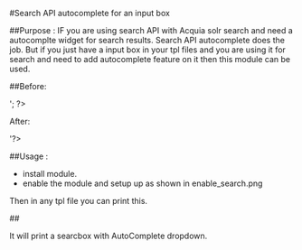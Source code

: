#Search API autocomplete for an input box

##Purpose :
IF you are using search API with Acquia solr search and need a autocomplte widget for search results.
Search API autocomplete does the job. But if you just have a input box in your tpl files and you are using it for search 
and need to add autocomplete feature on it then this module can be used.

##Before: 
<? echo  '<input type="text">'; ?>

After:
<? echo '<input class="auto_submit form-text form-autocomplete" type="text" id="gk_search_box" name="keys" value="" size="60" maxlength="128" autocomplete="OFF" aria-autocomplete="list" placeholder="searhbox">'?>




##Usage :
 - install module.
 - enable the module and setup up as shown in enable_search.png

 Then in any tpl file you can print this.
 
##<? print drupal_render(drupal_get_form ('gk_search_form')); ?>

It will print a searcbox with AutoComplete dropdown. 

